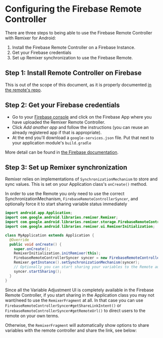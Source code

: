# Configuring the Firebase Remote Controller

There are three steps to being able to use the Firebase Remote Controller with Remixer for Android:

1. Install the Firebase Remote Controller on a Firebase Instance.
2. Get your Firebase credentials
3. Set up Remixer synchronization to use the Firebase Remote.

## Step 1: Install Remote Controller on Firebase

This is out of the scope of this document, as it is properly documented [in the remote's repo](https://www.github.com/material-foundation/material-remixer-remote-web).

## Step 2: Get your Firebase credentials

- Go to your [Firebase console](https://console.firebase.google.com) and click on the Firebase App where you have uploaded the Remixer Remote Controller.
- Click _Add another app_ and follow the instructions (you can reuse an already registered app if that is appropriate).
- At the end you'll download a `google-services.json` file. Put that next to your application module's `build.gradle`

More detail can be found in [the Firebase documentation](https://firebase.google.com/docs/android/setup#manually_add_firebase).

## Step 3: Set up Remixer synchronization

Remixer relies on implementations of `SynchronizationMechanism` to store and sync values. This is set on your Application class's `onCreate()` method.

In order to use the Remote you only need to use the correct SynchronizationMechanism, `FirebaseRemoteControllerSyncer`, and optionally force it to start sharing variable status immediately

```java
import android.app.Application;
import com.google.android.libraries.remixer.Remixer;
import com.google.android.libraries.remixer.storage.FirebaseRemoteControllerSyncer;
import com.google.android.libraries.remixer.ui.RemixerInitialization;

class MyApplication extends Application {
  @Override
  public void onCreate() {
    super.onCreate();
    RemixerInitialization.initRemixer(this);
    FirebaseRemoteControllerSyncer syncer = new FirebaseRemoteControllerSyncer(this);
    Remixer.getInstance().setSynchronizationMechanism(syncer);
    // Optionally you can start sharing your variables to the Remote automatically.
    syncer.startSharing();
  }
}
```

Since all the Variable Adjustment UI is completely available in the Firebase Remote Controller, if you start sharing in the Application class you may not want/need to use the `RemixerFragment` at all. In that case you can use `FirebaseRemoteControllerSyncer#getShareLinkIntent()` or `FirebaseRemoteControllerSyncer#getRemoteUrl()` to direct users to the remote on your own terms.

Otherwise, the `RemixerFragment` will automatically show options to share variables with the remote controller and share the link, see below:
